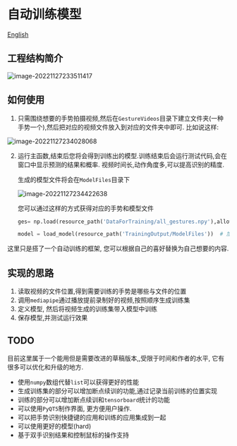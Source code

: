 # 自动训练模型
[English](README.md)
## 工程结构简介

![image-20221127233511417](https://my-blogs-imgs-1312546167.cos.ap-nanjing.myqcloud.com//image-20221127233511417.png)

## 如何使用

1. 只需围绕想要的手势拍摄视频,然后在`GestureVideos`目录下建立文件夹(一种手势一个),然后把对应的视频文件放入到对应的文件夹中即可. 比如说这样:

![image-20221127234028068](https://my-blogs-imgs-1312546167.cos.ap-nanjing.myqcloud.com//image-20221127234028068.png)

2. 运行主函数,结束后您将会得到训练出的模型.训练结束后会运行测试代码,会在窗口中显示预测的结果和概率. 视频时间长,动作角度多,可以提高识别的精度. 

   生成的模型文件将会在`ModelFiles`目录下

   ![image-20221127234422638](https://my-blogs-imgs-1312546167.cos.ap-nanjing.myqcloud.com//image-20221127234422638.png)

   您可以通过这样的方式获得对应的手势和模型文件

   ```python
   ges= np.load(resource_path('DataForTraining/all_gestures.npy'),allow_pickle=True).tolist()
   
   model = load_model(resource_path('TrainingOutput/ModelFiles'))  # 加载训练好的tensorflow模型
   ```



这里只是搭了一个自动训练的框架, 您可以根据自己的喜好替换为自己想要的内容.

## 实现的思路

1. 读取视频的文件位置,得到需要训练的手势是哪些与文件的位置
2. 调用`mediapipe`通过播放提前录制好的视频,按照顺序生成训练集
3. 定义模型, 然后将视频生成的训练集带入模型中训练
4. 保存模型,并测试运行效果

## TODO

目前这里属于一个能用但是需要改进的草稿版本,,受限于时间和作者的水平, 它有很多可以优化和升级的地方.

- 使用`numpy`数组代替`list`可以获得更好的性能
- 生成训练集的部分可以增加断点续训的功能,通过记录当前训练的位置实现
- 训练的部分可以增加断点续训和`tensorboard`统计的功能
- 可以使用`PyQT5`制作界面, 更方便用户操作.
- 可以把手势识别快捷键的应用和训练的应用集成到一起
- 可以使用更好的模型(hard)
- 基于双手识别结果和控制鼠标的操作支持


